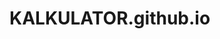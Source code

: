 # KALKULATOR.github.io
<html>
<head>
     <script>
	 function insert(num){
	     document.form.textinput.value=document.form.textinput.value + num;
		 }
	 function clean(){
	     document.form.textinput.value="";
		 }
	 function back(){
	     var text= document.form.textinput.value
	     document.form.textinput.value= text.substring(0,text.length-1)
	     }
	 function calculate(){
	     var text=document.form.textinput.value
		 document.form.textinput.value=eval(text)
		 }

	 </script>
	 
	     <style>
		 button{
		     width:80;
			 height:80;
			 border:solid;
			 font-size:25;
			 }
		 .textinput{
		     width:335;
			 height:50;
			 border:solid;
			 color:black;
			 font-size:25;
			 }
		 .main{
		     width:350;
		     position:center;
			 border:solid 4px;
			 background:linear-gradient(gray,white);
			 }
		 </style>
</head>
     <body>
	 <center>
	 <div class=main>
	 <h1>KALKULATOR</h1>
	 <form name="form">
	 <input name="textinput" class="textinput">
	 </form>
	     <table>
		     <tr>
			 <td><button onclick="clean()">C</button></td>
			 <td><button onclick="back()">DEL</button></td>
			 <td><button onclick="insert('*')">*</button></td>
			 <td><button onclick="insert('/')">/</button></td>
			 </tr>
			 
			 <tr>
			 <td><button onclick="insert('1')">1</button></td>
			 <td><button onclick="insert('2')">2</button></td>
			 <td><button onclick="insert('3')">3</button></td>
			 <td><button onclick="insert('+')">+</button></td>
			 </tr>
			 
			 <tr>
			 <td><button onclick="insert('4')">4</button></td>
			 <td><button onclick="insert('5')">5</button></td>
			 <td><button onclick="insert('6')">6</button></td>
			 <td><button onclick="insert('-')">-</button></td>
			 </tr>
			 
			 <tr>
			 <td><button onclick="insert('7')">7</button></td>
			 <td><button onclick="insert('8')">8</button></td>
			 <td><button onclick="insert('9')">9</button></td>
			 <td rowspan="2"><button style="height:165" onclick="calculate()">=</button></td>
			 </tr>
			 
			 <tr>
			 <td colspan="2"><button style="width:164" onclick="insert('0')">0</button></td>
			 <td><button onclick="insert('.')">.</button></td>
			 </tr>
			 
	     </table>
	 </div>
	 </center>
	 </body>
</html>

